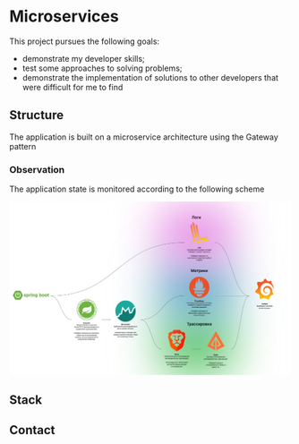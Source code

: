 # Microservices

This project pursues the following goals:
- demonstrate my developer skills;
- test some approaches to solving problems;
- demonstrate the implementation of solutions to other developers that were difficult for me to find

## Structure

The application is built on a microservice architecture using the Gateway pattern

### Observation
The application state is monitored according to the following scheme

![metrics](https://github.com/Nikomankov/Microservices/blob/dev/readme_assets/metrics.jpg)

## Stack

## Contact